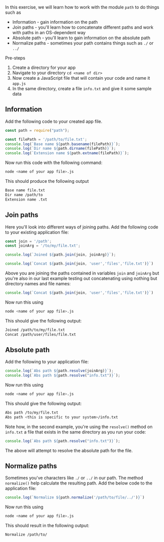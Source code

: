In this exercise, we will learn how to work with the module `path` to do things such as

- Information - gain information on the path
- Join paths - you'll learn how to concatenate different paths and work with paths in an OS-dependent way
- Absolute path - you'll learn to gain information on the absolute path
- Normalize paths - sometimes your path contains things such as `./` or `../`

Pre-steps

1. Create a directory for your app
2. Navigate to your directory `cd <name of dir>`
3. Now create a JavaScript file that will contain your code and name it `app.js`
4. In the same directory, create a file `info.txt` and give it some sample data 

## Information

Add the following code to your created app file.

```javascript
const path = require("path");

const filePath = '/path/to/file.txt';
console.log(`Base name ${path.basename(filePath)}`);
console.log(`Dir name ${path.dirname(filePath)}`);
console.log(`Extension name ${path.extname(filePath)}`);
```

Now run this code with the following command:

```bash
node <name of your app file>.js
```

This should produce the following output

```bash
Base name file.txt
Dir name /path/to
Extension name .txt
```

## Join paths

Here you'll look into different ways of joining paths.
Add the following code to your existing application file:

```javascript
const join = '/path';
const joinArg = '/to/my/file.txt';

console.log(`Joined ${path.join(join, joinArg)}`);

console.log(`Concat ${path.join(join, 'user','files','file.txt')}`)
```

Above you are joining the paths contained in variables `join` and `joinArg` but you're also in our last example testing out concatenating using nothing but directory names and file names:

```javascript
console.log(`Concat ${path.join(join, 'user','files','file.txt')}`)
```

Now run this using

```bash
node <name of your app file>.js
```

This should give the following output:

```bash
Joined /path/to/my/file.txt
Concat /path/user/files/file.txt
```

## Absolute path

Add the following to your application file:

```javascript
console.log(`Abs path ${path.resolve(joinArg)}`);
console.log(`Abs path ${path.resolve("info.txt")}`);
```

Now run this using

```bash
node <name of your app file>.js
```

This should give the following output:

```bash
Abs path /to/my/file.txt
Abs path <this is specific to your system>/info.txt
```

Note how, in the second example, you're using the `resolve()` method on `info.txt` a file that exists in the same directory as you run your code:

```javascript
console.log(`Abs path ${path.resolve("info.txt")}`);
```

The above will attempt to resolve the absolute path for the file.

## Normalize paths

Sometimes you've characters like `./` or `../` in our path. The method `normalize()` help calculate the resulting path. Add the below code to the application file:

```javascript
console.log(`Normalize ${path.normalize('/path/to/file/../')}`)
```

Now run this using

```bash
node <name of your app file>.js
```

This should result in the following output:

```bash
Normalize /path/to/
```
